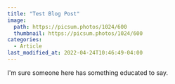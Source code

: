 ```yaml
---
title: "Test Blog Post"
image: 
  path: https://picsum.photos/1024/600
  thumbnail: https://picsum.photos/1024/600
categories:
  - Article
last_modified_at: 2022-04-24T10:46:49-04:00
---
```


I'm sure someone here has something educated to say.